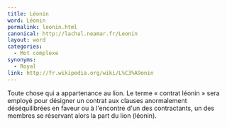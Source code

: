 ```yaml
---
title: Léonin
word: Léonin
permalink: leonin.html
canonical: http://lachal.neamar.fr/Leonin
layout: word
categories:
  - Mot complexe
synonyms:
  - Royal
link: http://fr.wikipedia.org/wiki/L%C3%A9onin
---
```


Toute chose qui a appartenance au lion.
Le terme « contrat léonin » sera employé pour désigner un contrat aux clauses anormalement déséquilibrées en faveur ou à l'encontre d'un des contractants, un des membres se réservant alors la part du lion (léonin).

